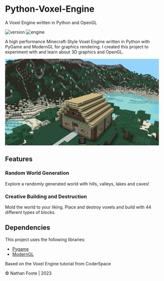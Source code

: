 # Python-Voxel-Engine
A Voxel Engine written in Python and OpenGL


![version](https://img.shields.io/badge/Version-1.0-green)
![engine](https://img.shields.io/badge/Engine-Python-yellow)

A high performance Minecraft-Style Voxel Engine written in Python with PyGame and ModernGL for graphics rendering. I created this project to experiment with and learn about 3D graphics and OpenGL.

<p align="center">
  <img src="screenshots/PyVox1.png" />
</p>

## Features

### Random World Generation

Explore a randomly generated world with hills, valleys, lakes and caves!

### Creative Building and Destruction

Mold the world to your liking. Place and destroy voxels and build with 44 different types of blocks.

## Dependencies

This project uses the following libraries:

- [Pygame](https://www.pygame.org/news)
- [ModernGL](https://moderngl.readthedocs.io/en/latest/)

Based on the Voxel Engine tutorial from CoderSpace

© Nathan Foote | 2023
